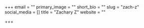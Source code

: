 +++
email = ""
primary_image = ""
short_bio = ""
slug = "zach-z"
social_media = []
title = "Zachary Z"
website = ""

+++
